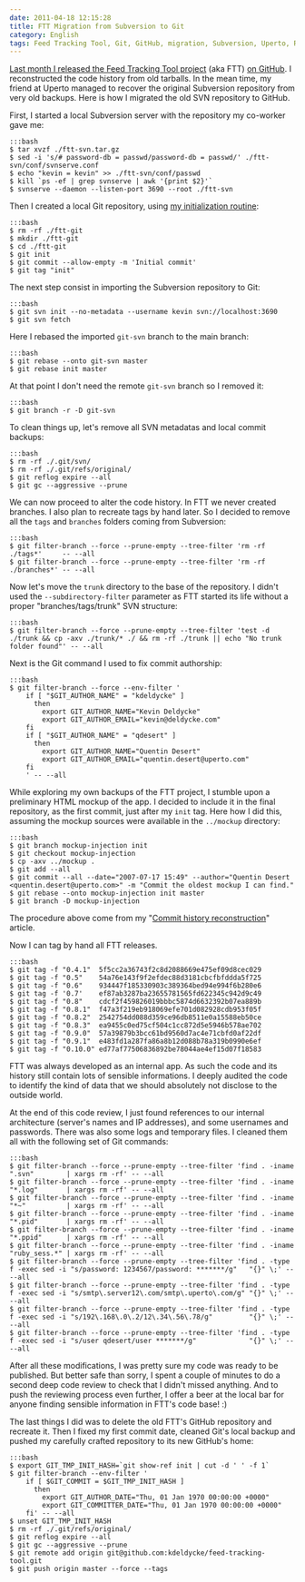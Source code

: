 ```yaml
---
date: 2011-04-18 12:15:28
title: FTT Migration from Subversion to Git
category: English
tags: Feed Tracking Tool, Git, GitHub, migration, Subversion, Uperto, Regular expression
---
```


[Last month I released the Feed Tracking Tool project](https://kevin.deldycke.com/2011/03/feed-tracking-tool-released-open-source-license/) (aka FTT) [on GitHub](https://github.com/kdeldycke/feed-tracking-tool). I reconstructed the code history from old tarballs. In the mean time, my friend at Uperto managed to recover the original Subversion repository from very old backups. Here is how I migrated the old SVN repository to GitHub.

First, I started a local Subversion server with the repository my co-worker gave me:

    :::bash
    $ tar xvzf ./ftt-svn.tar.gz
    $ sed -i 's/# password-db = passwd/password-db = passwd/' ./ftt-svn/conf/svnserve.conf
    $ echo "kevin = kevin" >> ./ftt-svn/conf/passwd
    $ kill `ps -ef | grep svnserve | awk '{print $2}'`
    $ svnserve --daemon --listen-port 3690 --root ./ftt-svn

Then I created a local Git repository, using [my initialization routine](https://kevin.deldycke.com/2010/05/initialize-git-repositories/):

    :::bash
    $ rm -rf ./ftt-git
    $ mkdir ./ftt-git
    $ cd ./ftt-git
    $ git init
    $ git commit --allow-empty -m 'Initial commit'
    $ git tag "init"

The next step consist in importing the Subversion repository to Git:

    :::bash
    $ git svn init --no-metadata --username kevin svn://localhost:3690
    $ git svn fetch

Here I rebased the imported `git-svn` branch to the main branch:

    :::bash
    $ git rebase --onto git-svn master
    $ git rebase init master

At that point I don't need the remote `git-svn` branch so I removed it:

    :::bash
    $ git branch -r -D git-svn

To clean things up, let's remove all SVN metadatas and local commit backups:

    :::bash
    $ rm -rf ./.git/svn/
    $ rm -rf ./.git/refs/original/
    $ git reflog expire --all
    $ git gc --aggressive --prune

We can now proceed to alter the code history. In FTT we never created branches. I also plan to recreate tags by hand later. So I decided to remove all the `tags` and `branches` folders coming from Subversion:

    :::bash
    $ git filter-branch --force --prune-empty --tree-filter 'rm -rf ./tags*'     -- --all
    $ git filter-branch --force --prune-empty --tree-filter 'rm -rf ./branches*' -- --all

Now let's move the `trunk` directory to the base of the repository. I didn't used the `--subdirectory-filter` parameter as FTT started its life without a proper "branches/tags/trunk" SVN structure:

    :::bash
    $ git filter-branch --force --prune-empty --tree-filter 'test -d ./trunk && cp -axv ./trunk/* ./ && rm -rf ./trunk || echo "No trunk folder found"' -- --all

Next is the Git command I used to fix commit authorship:

    :::bash
    $ git filter-branch --force --env-filter '
        if [ "$GIT_AUTHOR_NAME" = "kdeldycke" ]
          then
            export GIT_AUTHOR_NAME="Kevin Deldycke"
            export GIT_AUTHOR_EMAIL="kevin@deldycke.com"
        fi
        if [ "$GIT_AUTHOR_NAME" = "qdesert" ]
          then
            export GIT_AUTHOR_NAME="Quentin Desert"
            export GIT_AUTHOR_EMAIL="quentin.desert@uperto.com"
        fi
        ' -- --all

While exploring my own backups of the FTT project, I stumble upon a preliminary HTML mockup of the app. I decided to include it in the final repository, as the first commit, just after my `init` tag. Here how I did this, assuming the mockup sources were available in the `../mockup` directory:

    :::bash
    $ git branch mockup-injection init
    $ git checkout mockup-injection
    $ cp -axv ../mockup .
    $ git add --all
    $ git commit --all --date="2007-07-17 15:49" --author="Quentin Desert <quentin.desert@uperto.com>" -m "Commit the oldest mockup I can find."
    $ git rebase --onto mockup-injection init master
    $ git branch -D mockup-injection

The procedure above come from my "[Commit history reconstruction](https://kevin.deldycke.com/2010/06/git-commit-history-reconstruction/)" article.

Now I can tag by hand all FTT releases.

    :::bash
    $ git tag -f "0.4.1"  5f5cc2a36743f2c8d2088669e475ef09d8cec029
    $ git tag -f "0.5"    54a76e143f9f2efdec88d3181cbcfbfddda5f725
    $ git tag -f "0.6"    934447f185330903c389364bed94e994f6b280e6
    $ git tag -f '0.7'    ef87ab3287ba23655781565fd622345c942d9c49
    $ git tag -f "0.8"    cdcf2f459826019bbbc5874d6632392b07ea889b
    $ git tag -f "0.8.1"  f47a3f219eb918069efe701d082928cdb953f05f
    $ git tag -f "0.8.2"  2542754dd088d359ce96db8511e0a15588eb50ce
    $ git tag -f "0.8.3"  ea9455c0ed75cf504c1cc872d5e5946b578ae702
    $ git tag -f "0.9.0"  57a39879b3bcc61bd9560d7ac4e71cbfd0af22df
    $ git tag -f "0.9.1"  e483fd1a287fa86a8b12d088b78a319b0990e6ef
    $ git tag -f "0.10.0" ed77af77506836892be78044ae4ef15d07f18583

FTT was always developed as an internal app. As such the code and its history still contain lots of sensible informations. I deeply audited the code to identify the kind of data that we should absolutely not disclose to the outside world.

At the end of this code review, I just found references to our internal architecture (server's names and IP addresses), and some usernames and passwords. There was also some logs and temporary files. I cleaned them all with the following set of Git commands:

    :::bash
    $ git filter-branch --force --prune-empty --tree-filter 'find . -iname ".svn"        | xargs rm -rf' -- --all
    $ git filter-branch --force --prune-empty --tree-filter 'find . -iname "*.log"       | xargs rm -rf' -- --all
    $ git filter-branch --force --prune-empty --tree-filter 'find . -iname "*~"          | xargs rm -rf' -- --all
    $ git filter-branch --force --prune-empty --tree-filter 'find . -iname "*.pid"       | xargs rm -rf' -- --all
    $ git filter-branch --force --prune-empty --tree-filter 'find . -iname "*.ppid"      | xargs rm -rf' -- --all
    $ git filter-branch --force --prune-empty --tree-filter 'find . -iname "ruby_sess.*" | xargs rm -rf' -- --all
    $ git filter-branch --force --prune-empty --tree-filter 'find . -type f -exec sed -i "s/password: 1234567/password: *******/g"   "{}" \;' -- --all
    $ git filter-branch --force --prune-empty --tree-filter 'find . -type f -exec sed -i "s/smtp\.server12\.com/smtp\.uperto\.com/g" "{}" \;' -- --all
    $ git filter-branch --force --prune-empty --tree-filter 'find . -type f -exec sed -i "s/192\.168\.0\.2/12\.34\.56\.78/g"         "{}" \;' -- --all
    $ git filter-branch --force --prune-empty --tree-filter 'find . -type f -exec sed -i "s/user qdesert/user *******/g"             "{}" \;' -- --all

After all these modifications, I was pretty sure my code was ready to be published. But better safe than sorry, I spent a couple of minutes to do a second deep code review to check that I didn't missed anything. And to push the reviewing process even further, I offer a beer at the local bar for anyone finding sensible information in FTT's code base! :)

The last things I did was to delete the old FTT's GitHub repository and recreate it. Then I fixed my first commit date, cleaned Git's local backup and pushed my carefully crafted repository to its new GitHub's home:

    :::bash
    $ export GIT_TMP_INIT_HASH=`git show-ref init | cut -d ' ' -f 1`
    $ git filter-branch --env-filter '
        if [ $GIT_COMMIT = $GIT_TMP_INIT_HASH ]
          then
            export GIT_AUTHOR_DATE="Thu, 01 Jan 1970 00:00:00 +0000"
            export GIT_COMMITTER_DATE="Thu, 01 Jan 1970 00:00:00 +0000"
        fi' -- --all
    $ unset GIT_TMP_INIT_HASH
    $ rm -rf ./.git/refs/original/
    $ git reflog expire --all
    $ git gc --aggressive --prune
    $ git remote add origin git@github.com:kdeldycke/feed-tracking-tool.git
    $ git push origin master --force --tags

